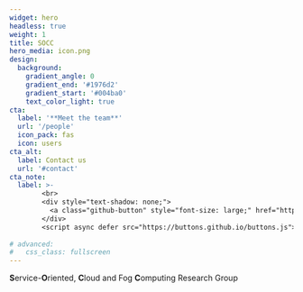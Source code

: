 ```yaml
---
widget: hero
headless: true
weight: 1
title: SOCC
hero_media: icon.png
design:
  background:
    gradient_angle: 0
    gradient_end: '#1976d2'
    gradient_start: '#004ba0'
    text_color_light: true
cta:
  label: '**Meet the team**'
  url: '/people'
  icon_pack: fas
  icon: users
cta_alt:
  label: Contact us
  url: '#contact'
cta_note:
  label: >-
        <br>
        <div style="text-shadow: none;">
          <a class="github-button" style="font-size: large;" href="https://github.com/di-unipi-socc" data-icon="octicon-star" target="_blank" data-size="large">See our projects on GitHub</a>
        </div>
        <script async defer src="https://buttons.github.io/buttons.js"></script>
        
# advanced:
#   css_class: fullscreen
---
```


**S**ervice-**O**riented, **C**loud and Fog **C**omputing Research Group

<br>